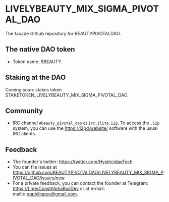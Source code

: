 # LIVELYBEAUTY_MIX_SIGMA_PIVOTAL_DAO

The facade Github repository for BEAUTYPIVOTALDAO.

## The native DAO token

 * Token name: $BEAUTY.

## Staking at the DAO

Coming soon: stakes token STAKETOKEN_LIVELYBEAUTY_MIX_SIGMA_PIVOTAL_DAO.

## Community

 * IRC channel `#beauty_pivotal_dao` at `irc.ilita.i2p`. To access the `.i2p` system, you can use the https://i2pd.website/ software with the usual IRC clients.

## Feedback

 * The founder's twitter: https://twitter.com/HystricidaeTech
 * You can file issues at https://github.com/BEAUTYPIVOTALDAO/LIVELYBEAUTY_MIX_SIGMA_PIVOTAL_DAO/issues/new
 * For a private feedback, you can contact the founder at Telegram: https://t.me/ConstAlphaRusDev or at e-mail: mailto:egphilippov@gmail.com.
